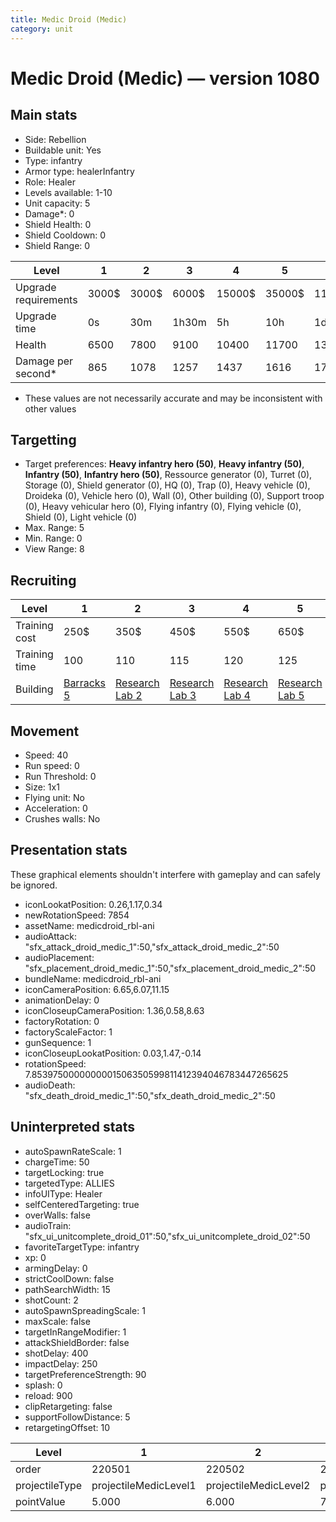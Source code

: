 ```yaml
---
title: Medic Droid (Medic)
category: unit
---
```


# Medic Droid (Medic) — version 1080

## Main stats

  * Side: Rebellion
  * Buildable unit: Yes
  * Type: infantry
  * Armor type: healerInfantry
  * Role: Healer
  * Levels available: 1-10
  * Unit capacity: 5
  * Damage*: 0
  * Shield Health: 0
  * Shield Cooldown: 0
  * Shield Range: 0

|Level               |1    |2    |3    |4     |5     |6      |7      |8      |9       |10      |
|--------------------|-----|-----|-----|------|------|-------|-------|-------|--------|--------|
|Upgrade requirements|3000$|3000$|6000$|15000$|35000$|115000$|175000$|350000$|1000000$|2000000$|
|Upgrade time        |0s   |30m  |1h30m|5h    |10h   |1d12h  |2d12h  |4d     |6d      |1w2d    |
|Health              |6500 |7800 |9100 |10400 |11700 |13000  |14300  |15600  |16900   |19500   |
|Damage per second*  |865  |1078 |1257 |1437  |1616  |1795   |1976   |2155   |2334    |2693    |

* These values are not necessarily accurate and may be inconsistent with other values

## Targetting

  * Target preferences: **Heavy infantry hero (50)**, **Heavy infantry (50)**, **Infantry (50)**, **Infantry hero (50)**, Ressource generator (0), Turret (0), Storage (0), Shield generator (0), HQ (0), Trap (0), Heavy vehicle (0), Droideka (0), Vehicle hero (0), Wall (0), Other building (0), Support troop (0), Heavy vehicular hero (0), Flying infantry (0), Flying vehicle (0), Shield (0), Light vehicle (0)
  * Max. Range: 5
  * Min. Range: 0
  * View Range: 8

## Recruiting

|Level        |1                               |2                                     |3                                     |4                                     |5                                     |6                                     |7                                     |8                                     |9                                     |10                                     |
|-------------|--------------------------------|--------------------------------------|--------------------------------------|--------------------------------------|--------------------------------------|--------------------------------------|--------------------------------------|--------------------------------------|--------------------------------------|---------------------------------------|
|Training cost|250$                            |350$                                  |450$                                  |550$                                  |650$                                  |750$                                  |850$                                  |1000$                                 |1050$                                 |1150$                                  |
|Training time|100                             |110                                   |115                                   |120                                   |125                                   |130                                   |135                                   |140                                   |145                                   |150                                    |
|Building     |[Barracks 5](rebelBarracks.html)|[Research Lab 2](rebelOffenseLab.html)|[Research Lab 3](rebelOffenseLab.html)|[Research Lab 4](rebelOffenseLab.html)|[Research Lab 5](rebelOffenseLab.html)|[Research Lab 6](rebelOffenseLab.html)|[Research Lab 7](rebelOffenseLab.html)|[Research Lab 8](rebelOffenseLab.html)|[Research Lab 9](rebelOffenseLab.html)|[Research Lab 10](rebelOffenseLab.html)|

## Movement

  * Speed: 40
  * Run speed: 0
  * Run Threshold: 0
  * Size: 1x1
  * Flying unit: No
  * Acceleration: 0
  * Crushes walls: No

## Presentation stats

These graphical elements shouldn't interfere with gameplay and can safely be ignored.

  * iconLookatPosition: 0.26,1.17,0.34
  * newRotationSpeed: 7854
  * assetName: medicdroid_rbl-ani
  * audioAttack: "sfx_attack_droid_medic_1":50,"sfx_attack_droid_medic_2":50
  * audioPlacement: "sfx_placement_droid_medic_1":50,"sfx_placement_droid_medic_2":50
  * bundleName: medicdroid_rbl-ani
  * iconCameraPosition: 6.65,6.07,11.15
  * animationDelay: 0
  * iconCloseupCameraPosition: 1.36,0.58,8.63
  * factoryRotation: 0
  * factoryScaleFactor: 1
  * gunSequence: 1
  * iconCloseupLookatPosition: 0.03,1.47,-0.14
  * rotationSpeed: 7.8539750000000001506350599811412394046783447265625
  * audioDeath: "sfx_death_droid_medic_1":50,"sfx_death_droid_medic_2":50

## Uninterpreted stats

  * autoSpawnRateScale: 1
  * chargeTime: 50
  * targetLocking: true
  * targetedType: ALLIES
  * infoUIType: Healer
  * selfCenteredTargeting: true
  * overWalls: false
  * audioTrain: "sfx_ui_unitcomplete_droid_01":50,"sfx_ui_unitcomplete_droid_02":50
  * favoriteTargetType: infantry
  * xp: 0
  * armingDelay: 0
  * strictCoolDown: false
  * pathSearchWidth: 15
  * shotCount: 2
  * autoSpawnSpreadingScale: 1
  * maxScale: false
  * targetInRangeModifier: 1
  * attackShieldBorder: false
  * shotDelay: 400
  * impactDelay: 250
  * targetPreferenceStrength: 90
  * splash: 0
  * reload: 900
  * clipRetargeting: false
  * supportFollowDistance: 5
  * retargetingOffset: 10

|Level         |1                    |2                    |3                    |4                    |5                    |6                    |7                    |8                    |9                    |10                    |
|--------------|---------------------|---------------------|---------------------|---------------------|---------------------|---------------------|---------------------|---------------------|---------------------|----------------------|
|order         |220501               |220502               |220503               |220504               |220505               |220506               |220507               |220508               |220509               |220510                |
|projectileType|projectileMedicLevel1|projectileMedicLevel2|projectileMedicLevel3|projectileMedicLevel4|projectileMedicLevel5|projectileMedicLevel6|projectileMedicLevel7|projectileMedicLevel8|projectileMedicLevel9|projectileMedicLevel10|
|pointValue    |5.000                |6.000                |7.000                |8.000                |9.000                |10.000               |11.000               |12.000               |13.000               |15.000                |

